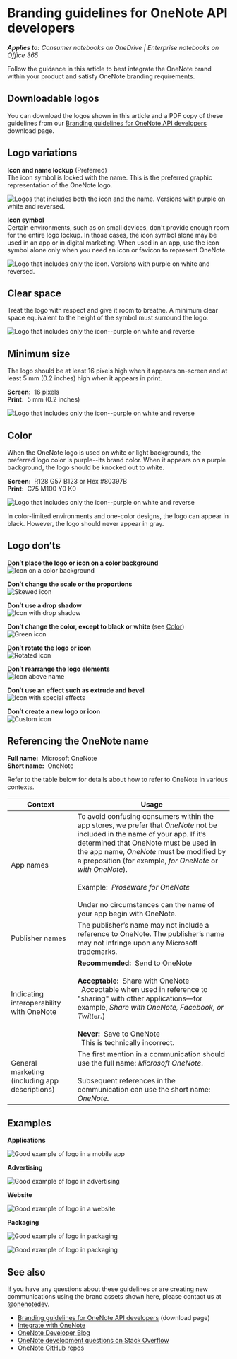 # Branding guidelines for OneNote API developers 
 
*__Applies to:__ Consumer notebooks on OneDrive | Enterprise notebooks on Office 365*

Follow the guidance in this article to best integrate the OneNote brand within your product and satisfy OneNote branding requirements.

<a name="download-logos"></a>
## Downloadable logos
You can download the logos shown in this article and a PDF copy of these guidelines from our [Branding guidelines for OneNote API developers](https://www.microsoft.com/download/details.aspx?id=42977) download page.

<a name="variations"></a>
## Logo variations

**Icon and name lockup** (Preferred)  
The icon symbol is locked with the name. This is the preferred graphic representation of the OneNote logo.

  ![Logos that includes both the icon and the name. Versions with purple on white and reversed.](images/OneNoteLogoBGs.png)

**Icon symbol**  
Certain environments, such as on small devices, don't provide enough room for the entire logo lockup. In those cases, the icon symbol alone may be used in an app or in digital marketing. When used in an app, use the icon symbol alone only when you need an icon or favicon to represent OneNote.

  ![Logo that includes only the icon.  Versions with purple on white and reversed.](images/OneNoteLogoIcon.png)

<a name="spacing"></a>
## Clear space 
Treat the logo with respect and give it room to breathe. A minimum clear space equivalent to the height of the symbol must surround the logo.

  ![Logo that includes only the icon--purple on white and reverse](images/OneNoteLogoClearSpace.png)


<a name="size"></a>
## Minimum size 
The logo should be at least 16 pixels high when it appears on-screen and at least 5 mm (0.2 inches) high when it appears in print.

**Screen:**&nbsp;&nbsp;16 pixels  
**Print:**&nbsp;&nbsp;5 mm (0.2 inches) 

  ![Logo that includes only the icon--purple on white and reverse](images/OneNoteLogoMinSize.png)


<a name="color"></a>
## Color
When the OneNote logo is used on white or light backgrounds, the preferred logo color is purple--its brand color. When it appears on a purple background, the logo should be knocked out to white.

**Screen:**&nbsp;&nbsp;R128 G57 B123 or Hex #80397B  
**Print:**&nbsp;&nbsp;C75 M100 Y0 K0 

  ![Logo that includes only the icon--purple on white and reverse](images/OneNoteLogoBGs.png)
 
In color-limited environments and one-color designs, the logo can appear in black. However, the logo should never appear in gray.
<!--or white?-->

<a name="do-nots"></a>
## Logo don’ts

**Don’t place the logo or icon on a color background**  
![Icon on a color background](images/OneNoteLogoDonts1.png)

**Don’t change the scale or the proportions**    
![Skewed icon](images/OneNoteLogoDonts2.png)

**Don’t use a drop shadow**  
![Icon with drop shadow](images/OneNoteLogoDonts3.png)

**Don’t change the color, except to black or white** (see [Color](#color))  
![Green icon](images/OneNoteLogoDonts4.png) 

**Don’t rotate the logo or icon**   
![Rotated icon](images/OneNoteLogoDonts5.png)

**Don’t rearrange the logo elements**  
![Icon above name](images/OneNoteLogoDonts6.png)

**Don’t use an effect such as extrude and bevel**  
![Icon with special effects](images/OneNoteLogoDonts7.png)

**Don’t create a new logo or icon**  
![Custom icon](images/OneNoteLogoDonts8.png)
 
<a name="name"></a>
## Referencing the OneNote name

**Full name:**&nbsp;&nbsp;Microsoft OneNote  
**Short name:**&nbsp;&nbsp;OneNote
 
Refer to the table below for details about how to refer to OneNote in various contexts.

| Context | Usage |
|------|------|
| App names | To avoid confusing consumers within the app stores, we prefer that *OneNote* not be included in the name of your app. If it’s determined that OneNote must be used in the app name, *OneNote* must be modified by a preposition (for example, *for OneNote* or *with OneNote*).<br /><br />Example:&nbsp;&nbsp;*Proseware for OneNote*<br /><br />Under no circumstances can the name of your app begin with OneNote.
| Publisher names | The publisher’s name may not include a reference to OneNote. The publisher’s name may not infringe upon any Microsoft trademarks. |
| Indicating interoperability with OneNote | **Recommended:**&nbsp;&nbsp;Send to OneNote<br /><br />**Acceptable:**&nbsp;&nbsp;Share with OneNote<br />&nbsp;&nbsp;Acceptable when used in reference to "sharing" with other applications—for example, *Share with OneNote, Facebook, or Twitter.*)<br /><br />**Never:**&nbsp;&nbsp;Save to OneNote<br />&nbsp;&nbsp;This is technically incorrect. |
| General marketing (including app descriptions) | The first mention in a communication should use the full name: *Microsoft OneNote*.<br /><br />Subsequent references in the communication can use the short name: *OneNote*.
 
<a name="examples"></a>
## Examples

**Applications**

![Good example of logo in a mobile app](images/OneNoteUsageApps.png)


**Advertising**

![Good example of logo in advertising](images/OneNoteUsageAdvertising.jpg)


**Website**

![Good example of logo in a website](images/OneNoteUsageWebsite.png)


**Packaging**

![Good example of logo in packaging](images/OneNoteUsagePackaging1.png)

![Good example of logo in packaging](images/OneNoteUsagePackaging2.png)


## See also
If you have any questions about these guidelines or are creating new communications using the brand assets shown here, please contact us at [@onenotedev](http://twitter.com/onenotedev).

- [Branding guidelines for OneNote API developers](https://www.microsoft.com/download/details.aspx?id=42977) (download page)
- [Integrate with OneNote](integrate_with_onenote.md)
- [OneNote Developer Blog](http://go.microsoft.com/fwlink/?LinkID=390183)
- [OneNote development questions on Stack Overflow](http://go.microsoft.com/fwlink/?LinkID=390182)
- [OneNote GitHub repos](http://go.microsoft.com/fwlink/?LinkID=390178)  


